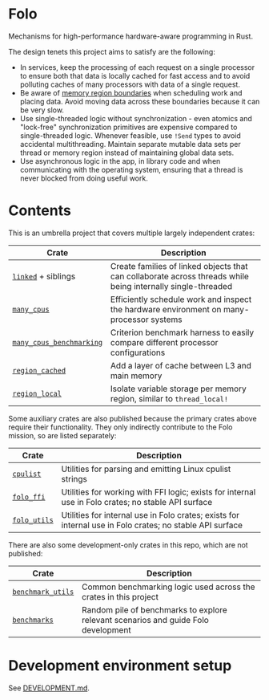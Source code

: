# Folo

Mechanisms for high-performance hardware-aware programming in Rust.

The design tenets this project aims to satisfy are the following:

* In services, keep the processing of each request on a single processor to ensure both that data
  is locally cached for fast access and to avoid polluting caches of many processors with data of
  a single request.
* Be aware of [memory region boundaries](https://www.kernel.org/doc/html/v4.18/vm/numa.html)
  when scheduling work and placing data. Avoid moving data across these boundaries because it can
  be very slow.
* Use single-threaded logic without synchronization - even atomics and "lock-free" synchronization
  primitives are expensive compared to single-threaded logic. Whenever feasible, use `!Send` types
  to avoid accidental multithreading. Maintain separate mutable data sets per thread or memory
  region instead of maintaining global data sets.
* Use asynchronous logic in the app, in library code and when communicating with the operating
  system, ensuring that a thread is never blocked from doing useful work.

# Contents

This is an umbrella project that covers multiple largely independent crates:

| Crate                                                               | Description                                                                                                  |
|---------------------------------------------------------------------|--------------------------------------------------------------------------------------------------------------|
| [`linked`](crates/linked/README.md) + siblings                      | Create families of linked objects that can collaborate across threads while being internally single-threaded |
| [`many_cpus`](crates/many_cpus/README.md)                           | Efficiently schedule work and inspect the hardware environment on many-processor systems                     |
| [`many_cpus_benchmarking`](crates/many_cpus_benchmarking/README.md) | Criterion benchmark harness to easily compare different processor configurations                             |
| [`region_cached`](crates/region_cached/README.md)                   | Add a layer of cache between L3 and main memory                                                              |
| [`region_local`](crates/region_local/README.md)                     | Isolate variable storage per memory region, similar to `thread_local!`                                       |

Some auxiliary crates are also published because the primary crates above require their
functionality. They only indirectly contribute to the Folo mission, so are listed separately:

| Crate                                       | Description                                                                                              |
|---------------------------------------------|----------------------------------------------------------------------------------------------------------|
| [`cpulist`](crates/cpulist/README.md)       | Utilities for parsing and emitting Linux cpulist strings                                                 |
| [`folo_ffi`](crates/folo_ffi/README.md)     | Utilities for working with FFI logic; exists for internal use in Folo crates; no stable API surface      |
| [`folo_utils`](crates/folo_utils/README.md) | Utilities for internal use in Folo crates; exists for internal use in Folo crates; no stable API surface |

There are also some development-only crates in this repo, which are not published:

| Crate                                       | Description                                                                        |
|---------------------------------------------|------------------------------------------------------------------------------------|
| [`benchmark_utils`](crates/benchmark_utils) | Common benchmarking logic used across the crates in this project                   |
| [`benchmarks`](crates/benchmarks)           | Random pile of benchmarks to explore relevant scenarios and guide Folo development |

# Development environment setup

See [DEVELOPMENT.md](DEVELOPMENT.md).